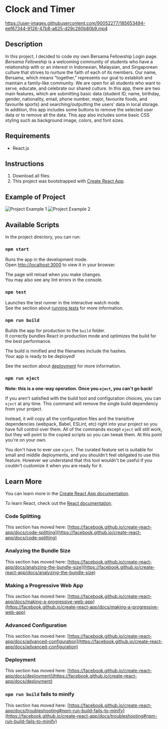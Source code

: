 # Clock and Timer


https://user-images.githubusercontent.com/90052277/185653494-eef67344-9126-47b8-a625-d29c260b80b9.mp4


## Description
In this project, I decided to code my own Bersama Fellowship Login page. _Bersama Fellowship_ is a welcoming community of students who have a relationship with or an interest in Indonesian, Malaysian, and Singaporean culture that strives to nurture the faith of each of its members. Our name, Bersama, which means “together,” represents our goal to establish and maintain a family-like community. We are open for all students who want to serve, educate, and celebrate our shared culture. In this app, there are two main features, which are submitting basic data (student ID, name, birthday, gender, nationality, email, phone number, major, favourite foods, and favourite sports) and searching/outputting the users' data in local storage. In addition, this app includes some buttons to remove the selected user data or to remove all the data. This app also includes some basic CSS styling such as background image, colors, and font sizes.

## Requirements
* React.js

## Instructions
1. Download all files.
2. This project was bootstrapped with [Create React App](https://github.com/facebook/create-react-app).

## Example of Project

![Project Example 1](https://user-images.githubusercontent.com/90052277/185561711-11a7562b-883f-42ee-b19c-30fead0103c9.png)
![Project Example 2](https://user-images.githubusercontent.com/90052277/185561723-b3827c1a-c4e8-4bc2-9074-ec16aa94cd92.png)

## Available Scripts
In the project directory, you can run:

### `npm start`

Runs the app in the development mode.\
Open [http://localhost:3000](http://localhost:3000) to view it in your browser.

The page will reload when you make changes.\
You may also see any lint errors in the console.

### `npm test`

Launches the test runner in the interactive watch mode.\
See the section about [running tests](https://facebook.github.io/create-react-app/docs/running-tests) for more information.

### `npm run build`

Builds the app for production to the `build` folder.\
It correctly bundles React in production mode and optimizes the build for the best performance.

The build is minified and the filenames include the hashes.\
Your app is ready to be deployed!

See the section about [deployment](https://facebook.github.io/create-react-app/docs/deployment) for more information.

### `npm run eject`

**Note: this is a one-way operation. Once you `eject`, you can't go back!**

If you aren't satisfied with the build tool and configuration choices, you can `eject` at any time. This command will remove the single build dependency from your project.

Instead, it will copy all the configuration files and the transitive dependencies (webpack, Babel, ESLint, etc) right into your project so you have full control over them. All of the commands except `eject` will still work, but they will point to the copied scripts so you can tweak them. At this point you're on your own.

You don't have to ever use `eject`. The curated feature set is suitable for small and middle deployments, and you shouldn't feel obligated to use this feature. However we understand that this tool wouldn't be useful if you couldn't customize it when you are ready for it.

## Learn More

You can learn more in the [Create React App documentation](https://facebook.github.io/create-react-app/docs/getting-started).

To learn React, check out the [React documentation](https://reactjs.org/).

### Code Splitting

This section has moved here: [https://facebook.github.io/create-react-app/docs/code-splitting](https://facebook.github.io/create-react-app/docs/code-splitting)

### Analyzing the Bundle Size

This section has moved here: [https://facebook.github.io/create-react-app/docs/analyzing-the-bundle-size](https://facebook.github.io/create-react-app/docs/analyzing-the-bundle-size)

### Making a Progressive Web App

This section has moved here: [https://facebook.github.io/create-react-app/docs/making-a-progressive-web-app](https://facebook.github.io/create-react-app/docs/making-a-progressive-web-app)

### Advanced Configuration

This section has moved here: [https://facebook.github.io/create-react-app/docs/advanced-configuration](https://facebook.github.io/create-react-app/docs/advanced-configuration)

### Deployment

This section has moved here: [https://facebook.github.io/create-react-app/docs/deployment](https://facebook.github.io/create-react-app/docs/deployment)

### `npm run build` fails to minify

This section has moved here: [https://facebook.github.io/create-react-app/docs/troubleshooting#npm-run-build-fails-to-minify](https://facebook.github.io/create-react-app/docs/troubleshooting#npm-run-build-fails-to-minify)
